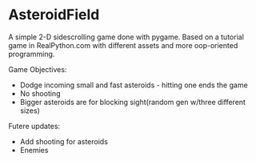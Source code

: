 # AsteroidField

A simple 2-D sidescrolling game done with pygame.
Based on a tutorial game in RealPython.com with different assets and more oop-oriented programming.

Game Objectives:
* Dodge incoming small and fast asteroids - hitting one ends the game
* No shooting
* Bigger asteroids are for blocking sight(random gen w/three different sizes)

Futere updates:
* Add shooting for asteroids
* Enemies
